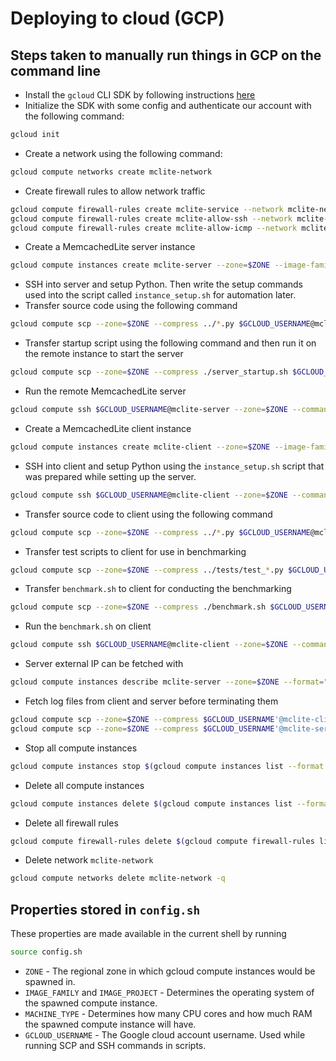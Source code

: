 # Deploying to cloud (GCP)

## Steps taken to manually run things in GCP on the command line
- Install the ```gcloud``` CLI SDK by following instructions [here](https://cloud.google.com/sdk/docs/install#linux)
- Initialize the SDK with some config and authenticate our account with the 
  following command:
```bash
gcloud init
```
- Create a network using the following command:
```bash
gcloud compute networks create mclite-network
```
- Create firewall rules to allow network traffic
```bash
gcloud compute firewall-rules create mclite-service --network mclite-network --allow tcp:9889 --source-ranges 0.0.0.0/0 --target-tags server
gcloud compute firewall-rules create mclite-allow-ssh --network mclite-network --allow tcp:22 --source-ranges 0.0.0.0/0
gcloud compute firewall-rules create mclite-allow-icmp --network mclite-network --allow icmp --source-ranges 0.0.0.0/0
```
- Create a MemcachedLite server instance
```bash
gcloud compute instances create mclite-server --zone=$ZONE --image-family=$IMAGE_FAMILY --image-project=$IMAGE_PROJECT --machine-type=$MACHINE_TYPE --network=mclite-network --tags=server
 ```
- SSH into server and setup Python. Then write the setup commands used into 
  the script called ```instance_setup.sh``` for automation later.
- Transfer source code using the following command
```bash
gcloud compute scp --zone=$ZONE --compress ../*.py $GCLOUD_USERNAME@mclite-server:~
```
- Transfer startup script using the following command and then run it on the 
  remote instance to start the server
```bash
gcloud compute scp --zone=$ZONE --compress ./server_startup.sh $GCLOUD_USERNAME@mclite-server:~
```
- Run the remote MemcachedLite server
```bash
gcloud compute ssh $GCLOUD_USERNAME@mclite-server --zone=$ZONE --command "bash server_startup.sh"
```
- Create a MemcachedLite client instance
```bash
gcloud compute instances create mclite-client --zone=$ZONE --image-family=$IMAGE_FAMILY --image-project=$IMAGE_PROJECT --machine-type=$MACHINE_TYPE --network=mclite-network --tags=client
 ```
- SSH into client and setup Python using the ```instance_setup.sh``` script 
  that was prepared while setting up the server.
```bash
gcloud compute ssh $GCLOUD_USERNAME@mclite-client --zone=$ZONE --command "bash instance_setup.sh"
```
- Transfer source code to client using the following command
```bash
gcloud compute scp --zone=$ZONE --compress ../*.py $GCLOUD_USERNAME@mclite-client:~
```
- Transfer test scripts to client for use in benchmarking
```bash
gcloud compute scp --zone=$ZONE --compress ../tests/test_*.py $GCLOUD_USERNAME@mclite-client:~
```
- Transfer ```benchmark.sh``` to client for conducting the benchmarking
```bash
gcloud compute scp --zone=$ZONE --compress ./benchmark.sh $GCLOUD_USERNAME@mclite-client:~
```
- Run the ```benchmark.sh``` on client
```bash
gcloud compute ssh $GCLOUD_USERNAME@mclite-client --zone=$ZONE --command "SERVER_HOST=34.138.210.201 bash benchmark.sh"
```
- Server external IP can be fetched with
```bash
gcloud compute instances describe mclite-server --zone=$ZONE --format="get(networkInterfaces[0].accessConfigs[0].natIP)"
```
- Fetch log files from client and server before terminating them
```bash
gcloud compute scp --zone=$ZONE --compress $GCLOUD_USERNAME'@mclite-client:~/*.log' ../logs
gcloud compute scp --zone=$ZONE --compress $GCLOUD_USERNAME'@mclite-server:~/*.log' ../logs
```
- Stop all compute instances
```bash
gcloud compute instances stop $(gcloud compute instances list --format 'get(name)') --zone=$ZONE
```
- Delete all compute instances
```bash
gcloud compute instances delete $(gcloud compute instances list --format 'get (name)') --zone=$ZONE -q
```
- Delete all firewall rules
```bash
gcloud compute firewall-rules delete $(gcloud compute firewall-rules list --format 'value(name)') -q
```
- Delete network ```mclite-network```
```bash
gcloud compute networks delete mclite-network -q
```

## Properties stored in ```config.sh```
These properties are made available in the current shell by running
```bash
source config.sh
```
- ```ZONE``` -  The regional zone in which gcloud compute instances would be 
  spawned in.
- ```IMAGE_FAMILY``` and ```IMAGE_PROJECT``` - Determines the operating 
  system of the spawned compute instance.
- ```MACHINE_TYPE``` - Determines how many CPU cores and how much RAM the 
  spawned compute instance will have.
- ```GCLOUD_USERNAME``` - The Google cloud account username. Used while running 
  SCP 
  and SSH commands in scripts.
